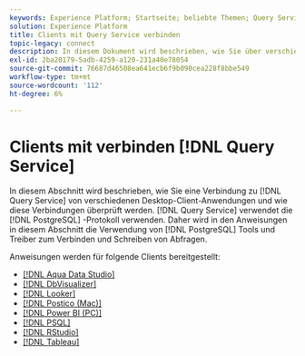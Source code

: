 ```yaml
---
keywords: Experience Platform; Startseite; beliebte Themen; Query Service; Query Service; Verbinden; Verbindung mit Query Service; Aqua Data Studio; Aqua Data Studio; Looker; Looker; Postico; postico; Power BI; Power bi; psql; Rstudio; PSQL; RStudio; Tableau; Tableau; tableau;
solution: Experience Platform
title: Clients mit Query Service verbinden
topic-legacy: connect
description: In diesem Dokument wird beschrieben, wie Sie über verschiedene Desktop-Client-Anwendungen eine Verbindung zu Query Service herstellen und diese Verbindungen überprüfen können.
exl-id: 2ba20179-5adb-4259-a120-231a40e78054
source-git-commit: 76687d46508ea641ecb6f9b090cea228f8bbe549
workflow-type: tm+mt
source-wordcount: '112'
ht-degree: 6%

---
```


# Clients mit verbinden [!DNL Query Service]

In diesem Abschnitt wird beschrieben, wie Sie eine Verbindung zu [!DNL Query Service] von verschiedenen Desktop-Client-Anwendungen und wie diese Verbindungen überprüft werden. [!DNL Query Service] verwendet die [!DNL PostgreSQL] -Protokoll verwenden. Daher wird in den Anweisungen in diesem Abschnitt die Verwendung von [!DNL PostgreSQL] Tools und Treiber zum Verbinden und Schreiben von Abfragen.

Anweisungen werden für folgende Clients bereitgestellt:

- [[!DNL Aqua Data Studio]](./aqua-data-studio.md)
- [[!DNL DbVisualizer]](./dbvisulaizer.md)
- [[!DNL Looker]](./looker.md)
- [[!DNL Postico (Mac)]](./postico.md)
- [[!DNL Power BI (PC)]](./power-bi.md)
- [[!DNL PSQL]](./psql.md)
- [[!DNL RStudio]](./rstudio.md)
- [[!DNL Tableau]](./tableau.md)
